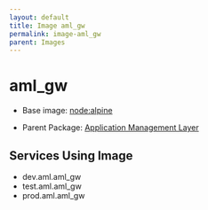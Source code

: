 ```yaml
---
layout: default
title: Image aml_gw
permalink: image-aml_gw
parent: Images
---
```

# aml_gw

* Base image:  [node:alpine](image-node:alpine)

* Parent Package: [Application Management Layer](package--edgemere-aml)


## Services Using Image
* dev.aml.aml_gw
* test.aml.aml_gw
* prod.aml.aml_gw


